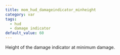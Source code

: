 ```yaml
---
title: mom_hud_damageindicator_minheight
category: var
tags:
  - hud
  - damage indicator
default_value: 60
---
```


Height of the damage indicator at minimum damage.